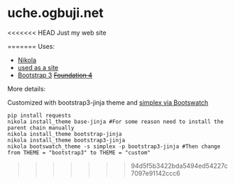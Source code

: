 uche.ogbuji.net
===============

<<<<<<< HEAD
Just my web site

=======
Uses:

 * [Nikola](http://getnikola.com/)
  * [used as a site](http://getnikola.com/creating-a-site-not-a-blog-with-nikola.html)
 * [Bootstrap 3](http://getbootstrap.com/)  <del>[Foundation 4](http://foundation.zurb.com/)</del>

More details:

Customized with bootstrap3-jinja theme and [simplex via Bootswatch](http://bootswatch.com/simplex/)

    pip install requests
    nikola install_theme base-jinja #For some reason need to install the parent chain manually
    nikola install_theme bootstrap-jinja
    nikola install_theme bootstrap3-jinja
    nikola bootswatch_theme -s simplex -p bootstrap3-jinja #Then change from THEME = "bootstrap3" to THEME = "custom"
>>>>>>> 94d5f5b3422bda5494ed54227c7097e91142ccc6
